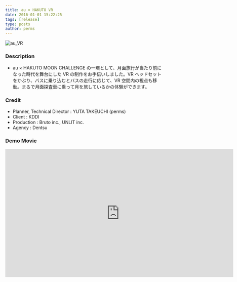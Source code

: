 ```yaml
---
title: au × HAKUTO VR
date: 2016-01-01 15:22:25
tags: [release]
type: posts
author: perms
---
```


![au_VR](/img/works/au_VR.png 'au_VR')

### Description

* au × HAKUTO MOON CHALLENGE の一環として、月面旅行が当たり前になった時代を舞台にした VR の制作をお手伝いしました。VR ヘッドセットをかぶり、バスに乗り込むとバスの走行に応じて、VR 空間内の視点も移動。まるで月面探査車に乗って月を旅しているかの体験ができます。

<!-- ### Award
- WIRED CREATIVE HACK AWARD BEST PRESENTATION (2014) -->

### Credit

* Planner, Technical Director : YUTA TAKEUCHI (perms)
* Client : KDDI
* Production : Bruto inc., UNLIT inc.
* Agency : Dentsu

### Demo Movie

<iframe src="https://player.vimeo.com/video/249304640" width="720" height="405" frameborder="0" webkitallowfullscreen mozallowfullscreen allowfullscreen></iframe>
